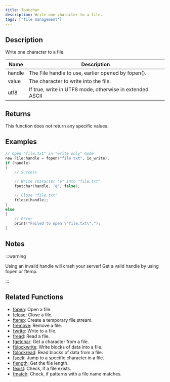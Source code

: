 ```yaml
---
title: fputchar
description: Write one character to a file.
tags: ["file management"]
---
```


<LowercaseNote />

## Description

Write one character to a file.

| Name   | Description                                              |
| ------ | -------------------------------------------------------- |
| handle | The File handle to use, earlier opened by fopen().       |
| value  | The character to write into the file.                    |
| utf8   | If true, write in UTF8 mode, otherwise in extended ASCII |

## Returns

This function does not return any specific values.

## Examples

```c
// Open "file.txt" in "write only" mode
new File:handle = fopen("file.txt", io_write);
if (handle)
{
    // Success

    // Write character "e" into "file.txt"
    fputchar(handle, 'e', false);

    // Close "file.txt"
    fclose(handle);
}
else
{
    // Error
    print("Failed to open \"file.txt\".");
}
```

## Notes

:::warning

Using an invalid handle will crash your server! Get a valid handle by using fopen or ftemp.

:::

## Related Functions

- [fopen](fopen): Open a file.
- [fclose](fclose): Close a file.
- [ftemp](ftemp): Create a temporary file stream.
- [fremove](fremove): Remove a file.
- [fwrite](fwrite): Write to a file.
- [fread](fread): Read a file.
- [fgetchar](fgetchar): Get a character from a file.
- [fblockwrite](fblockwrite): Write blocks of data into a file.
- [fblockread](fblockread): Read blocks of data from a file.
- [fseek](fseek): Jump to a specific character in a file.
- [flength](flength): Get the file length.
- [fexist](fexist): Check, if a file exists.
- [fmatch](fmatch): Check, if patterns with a file name matches.
